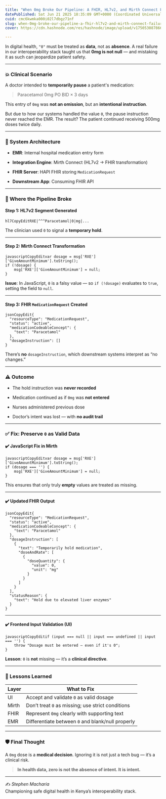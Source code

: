 ```yaml
---
title: "When 0mg Broke Our Pipeline: A FHIR, HL7v2, and Mirth Connect Failure"
datePublished: Sat Jun 21 2025 18:35:09 GMT+0000 (Coordinated Universal Time)
cuid: cmc6kwmka000i02l7dbgz71nf
slug: when-0mg-broke-our-pipeline-a-fhir-hl7v2-and-mirth-connect-failure
cover: https://cdn.hashnode.com/res/hashnode/image/upload/v1750530878666/703b2787-a1df-400b-8f1e-9e4448cb83f0.png

---
```


In digital health, `"0"` must be treated as **data**, not as **absence**. A real failure in our interoperability stack taught us that **0mg is not null** — and mistaking it as such can jeopardize patient safety.

---

### 💥 Clinical Scenario

A doctor intended to **temporarily pause** a patient's medication:

> Paracetamol 0mg PO BID × 3 days

This entry of `0mg` was **not an omission**, but an **intentional instruction**.

But due to how our systems handled the value `0`, the pause instruction never reached the EMR. The result? The patient continued receiving 500mg doses twice daily.

---

### 🔧 System Architecture

* **EMR**: Internal hospital medication entry form
    
* **Integration Engine**: Mirth Connect (HL7v2 → FHIR transformation)
    
* **FHIR Server**: HAPI FHIR storing `MedicationRequest`
    
* **Downstream App**: Consuming FHIR API
    

---

### 🧨 Where the Pipeline Broke

#### Step 1: HL7v2 Segment Generated

```plaintext
hl7CopyEditRXE|^^^Paracetamol|0|mg|...
```

The clinician used `0` to signal a **temporary hold**.

---

#### Step 2: Mirth Connect Transformation

```plaintext
javascriptCopyEditvar dosage = msg['RXE']['GiveAmountMinimum'].toString();
if (!dosage) {
    msg['RXE']['GiveAmountMinimum'] = null;
}
```

**Issue**: In JavaScript, `0` is a falsy value — so `if (!dosage)` evaluates to `true`, setting the field to `null`.

---

#### Step 3: FHIR `MedicationRequest` Created

```plaintext
jsonCopyEdit{
  "resourceType": "MedicationRequest",
  "status": "active",
  "medicationCodeableConcept": {
    "text": "Paracetamol"
  },
  "dosageInstruction": []
}
```

There’s **no** `dosageInstruction`, which downstream systems interpret as “no changes.”

---

### ⚠️ Outcome

* The hold instruction was **never recorded**
    
* Medication continued as if `0mg` was **not entered**
    
* Nurses administered previous dose
    
* Doctor’s intent was lost — with **no audit trail**
    

---

### ✅ Fix: Preserve `0` as Valid Data

#### ✔️ JavaScript Fix in Mirth

```plaintext
javascriptCopyEditvar dosage = msg['RXE']['GiveAmountMinimum'].toString();
if (dosage === '') {
    msg['RXE']['GiveAmountMinimum'] = null;
}
```

This ensures that only truly **empty** values are treated as missing.

---

#### ✔️ Updated FHIR Output

```plaintext
jsonCopyEdit{
  "resourceType": "MedicationRequest",
  "status": "active",
  "medicationCodeableConcept": {
    "text": "Paracetamol"
  },
  "dosageInstruction": [
    {
      "text": "Temporarily hold medication",
      "doseAndRate": [
        {
          "doseQuantity": {
            "value": 0,
            "unit": "mg"
          }
        }
      ]
    }
  ],
  "statusReason": {
    "text": "Hold due to elevated liver enzymes"
  }
}
```

---

#### ✔️ Frontend Input Validation (UI)

```plaintext
javascriptCopyEditif (input === null || input === undefined || input === '') {
    throw "Dosage must be entered — even if it's 0";
}
```

**Lesson**: `0` is **not** missing — it’s a **clinical directive**.

---

### 🧠 Lessons Learned

| Layer | What to Fix |
| --- | --- |
| UI | Accept and validate `0` as valid dosage |
| Mirth | Don’t treat `0` as missing; use strict conditions |
| FHIR | Represent `0mg` clearly with supporting text |
| EMR | Differentiate between `0` and blank/null properly |

---

### 🛡 Final Thought

A `0mg` dose is a **medical decision**. Ignoring it is not just a tech bug — it’s a clinical risk.

> **In health data, zero is not the absence of intent. It is intent.**

---

✍️ *Stephen Macharia*  
Championing safe digital health in Kenya’s interoperability stack.